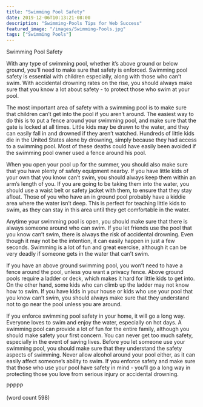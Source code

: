 ```yaml
---
title: "Swimming Pool Safety"
date: 2019-12-06T10:13:21-08:00
description: "Swimming-Pools Tips for Web Success"
featured_image: "/images/Swimming-Pools.jpg"
tags: ["Swimming Pools"]
---
```


Swimming Pool Safety

With any type of swimming pool, whether it’s above ground or below ground, you’ll need to make sure that safety is enforced.  Swimming pool safety is essential with children especially, along with those who can’t swim.  With accidental drowning rates on the rise, you should always make sure that you know a lot about safety - to protect those who swim at your pool.

The most important area of safety with a swimming pool is to make sure that children can’t get into the pool if you aren’t around.  The easiest way to do this is to put a fence around your swimming pool, and make sure that the gate is locked at all times.  Little kids may be drawn to the water, and they can easily fall in and drowned if they aren’t watched. Hundreds of little kids die in the United States alone by drowning, simply because they had access to a swimming pool.  Most of these deaths could have easily been avoided if the swimming pool owner used a fence around his pool.

When you open your pool up for the summer, you should also make sure that you have plenty of safety equipment nearby.  If you have little kids of your own that you know can’t swim, you should always keep them within an arm’s length of you.  If you are going to be taking them into the water, you should use a waist belt or safety jacket with them, to ensure that they stay afloat.  Those of you who have an in ground pool probably have a kiddie area where the water isn’t deep.  This is perfect for teaching little kids to swim, as they can stay in this area until they get comfortable in the water.

Anytime your swimming pool is open, you should make sure that there is always someone around who can swim.  If you let friends use the pool that you know can’t swim, there is always the risk of accidental drowning.  Even though it may not be the intention, it can easily happen in just a few seconds.  Swimming is a lot of fun and great exercise, although it can be very deadly if someone gets in the water that can’t swim.

If you have an above ground swimming pool, you won’t need to have a fence around the pool, unless you want a privacy fence.  Above ground pools require a ladder or deck, which makes it hard for little kids to get into.  On the other hand, some kids who can climb up the ladder may not know how to swim.  If you have kids in your house or kids who use your pool that you know can’t swim, you should always make sure that they understand not to go near the pool unless you are around.

If you enforce swimming pool safety in your home, it will go a long way.  Everyone loves to swim and enjoy the water, especially on hot days.  A swimming pool can provide a lot of fun for the entire family, although you should make safety your first concern.  You can never get too much safety, especially in the event of saving lives.  Before you let someone use your swimming pool, you should make sure that they understand the safety aspects of swimming.  Never allow alcohol around your pool either, as it can easily affect someone’s ability to swim.  If you enforce safety and make sure that those who use your pool have safety in mind - you’ll go a long way in protecting those you love from serious injury or accidental drowning.

PPPPP

(word count 598)
